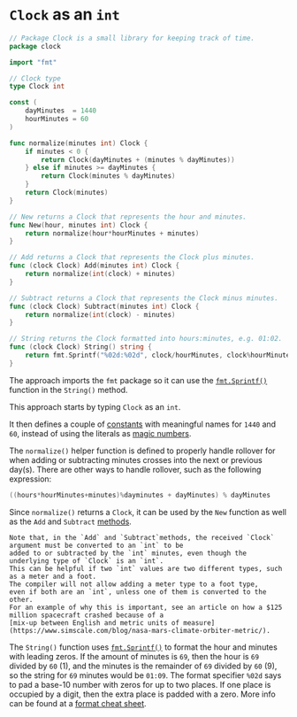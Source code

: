# `Clock` as an `int`

```go
// Package Clock is a small library for keeping track of time.
package clock

import "fmt"

// Clock type
type Clock int

const (
	dayMinutes  = 1440
	hourMinutes = 60
)

func normalize(minutes int) Clock {
	if minutes < 0 {
		return Clock(dayMinutes + (minutes % dayMinutes))
	} else if minutes >= dayMinutes {
		return Clock(minutes % dayMinutes)
	}
	return Clock(minutes)
}

// New returns a Clock that represents the hour and minutes.
func New(hour, minutes int) Clock {
	return normalize(hour*hourMinutes + minutes)
}

// Add returns a Clock that represents the Clock plus minutes.
func (clock Clock) Add(minutes int) Clock {
	return normalize(int(clock) + minutes)
}

// Subtract returns a Clock that represents the Clock minus minutes.
func (clock Clock) Subtract(minutes int) Clock {
	return normalize(int(clock) - minutes)
}

// String returns the Clock formatted into hours:minutes, e.g. 01:02.
func (clock Clock) String() string {
	return fmt.Sprintf("%02d:%02d", clock/hourMinutes, clock%hourMinutes)
}
```

The approach imports the `fmt` package so it can use the [`fmt.Sprintf()`][sprintf] function in the `String()` method.

This approach starts by typing `Clock` as an `int`.

It then defines a couple of [constants][const] with meaningful names for `1440` and `60`,
instead of using the literals as [magic numbers][magic-numbers].

The `normalize()` helper function is defined to properly handle rollover for when adding or subtracting minutes crosses into the next or previous day(s).
There are other ways to handle rollover, such as the following expression:

```go
((hours*hourMinutes+minutes)%dayminutes + dayMinutes) % dayMinutes
```

Since `normalize()` returns a `Clock`, it can be used by the `New` function as well as the `Add` and `Subtract` [methods][methods].

```exercism/note
Note that, in the `Add` and `Subtract`methods, the received `Clock` argument must be converted to an `int` to be
added to or subtracted by the `int` minutes, even though the underlying type of `Clock` is an `int`.
This can be helpful if two `int` values are two different types, such as a meter and a foot.
The compiler will not allow adding a meter type to a foot type,
even if both are an `int`, unless one of them is converted to the other.
For an example of why this is important, see an article on how a $125 million spacecraft crashed because of a 
[mix-up between English and metric units of measure](https://www.simscale.com/blog/nasa-mars-climate-orbiter-metric/).
```

The `String()` function uses [`fmt.Sprintf()`][sprintf] to format the hour and minutes with leading zeros.
If the amount of minutes is `69`, then the hour is `69` divided by `60` (1),
and the minutes is the remainder of `69` divided by `60` (9), so the string for `69` minutes would be `01:09`.
The format specifier `%02d` says to pad a base-10 number with zeros for up to two places.
If one place is occupied by a digit, then the extra place is padded with a zero.
More info can be found at a [format cheat sheet][format-cheat-sheet].

[sprintf]: https://pkg.go.dev/fmt#Sprintf
[const]: https://go.dev/tour/basics/15
[magic-numbers]: https://en.wikipedia.org/wiki/Magic_number_(programming)
[methods]: https://go.dev/tour/methods/1
[format-cheat-sheet]: https://yourbasic.org/golang/fmt-printf-reference-cheat-sheet/
